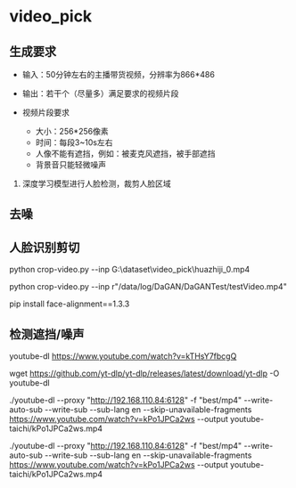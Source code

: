 # video_pick

## 生成要求

- 输入：50分钟左右的主播带货视频，分辨率为866*486
- 输出：若干个（尽量多）满足要求的视频片段

- 视频片段要求
  - 大小：256*256像素
  - 时间：每段3~10s左右
  - 人像不能有遮挡，例如：被麦克风遮挡，被手部遮挡
  - 背景音只能轻微噪声

1. 深度学习模型进行人脸检测，裁剪人脸区域

## 去噪

## 人脸识别剪切

python crop-video.py --inp G:\dataset\video_pick\huazhiji_0.mp4

python crop-video.py --inp r"/data/log/DaGAN/DaGANTest/testVideo.mp4"

pip install face-alignment==1.3.3

## 检测遮挡/噪声

youtube-dl  https://www.youtube.com/watch?v=kTHsY7fbcgQ

wget  https://github.com/yt-dlp/yt-dlp/releases/latest/download/yt-dlp -O youtube-dl

./youtube-dl --proxy "http://192.168.110.84:6128" -f "best/mp4" --write-auto-sub --write-sub --sub-lang en --skip-unavailable-fragments https://www.youtube.com/watch?v=kPo1JPCa2ws --output youtube-taichi/kPo1JPCa2ws.mp4

./youtube-dl --proxy "http://192.168.110.84:6128" -f "best/mp4" --write-auto-sub --write-sub --sub-lang en --skip-unavailable-fragments https://www.youtube.com/watch?v=kPo1JPCa2ws --output youtube-taichi/kPo1JPCa2ws.mp4
